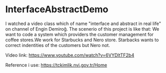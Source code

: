# InterfaceAbstractDemo
I watched a video class which of name "interface and abstract in real life" on channel of Engin Demiroğ. The scenerio of this project is like that: We want to code a system which providers the customer management for coffee stores.We work for Starbucks and Nero store. Starbacks wants to correct indentities of the customers but Nero not.

Video link: https://www.youtube.com/watch?v=6VYDltTF2b4

Reference i use: https://tckimlik.nvi.gov.tr/Home
